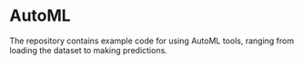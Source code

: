 # AutoML
The repository contains example code for using AutoML tools, ranging from loading the dataset to making predictions.
